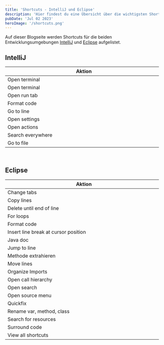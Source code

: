 ```yaml
---
title: 'Shortcuts - IntelliJ und Eclipse'
description: 'Hier findest du eine Übersicht über die wichtigsten Shortcuts für IntelliJ und Eclipse'
pubDate: 'Jul 02 2023'
heroImage: '/shortcuts.png'
---
```


Auf dieser Blogseite werden Shortcuts für die beiden
Entwicklungsumgebungen [IntelliJ](https://www.jetbrains.com/de-de/idea/) und [Eclipse](https://www.eclipse.org/)
aufgelistet.

## IntelliJ

| <div style="width:500px">Aktion</div> | <div style="width:290px">Shortcut</div> |
|---------------------------------------|-----------------------------------------|
| Open terminal                         | `ALT` + `F12`                           |
| Open terminal                         | `ALT` + `F12`                           |
| Open run tab                          | `ALT` + `4`                             |
| Format code                           | `STRG` + `ALT` + `L`                    |
| Go to line                            | `STRG` + `G`                            |
| Open settings                         | `STRG` + `ALT` + `S`                    |
| Open actions                          | `STRG` + `SHIFT` + `A`                  |
| Search everywhere                     | `double SHIFT`                          |
| Go to file                            | `STRG` + `SHIFT` + `N`                  |

<br>

<h2>Eclipse</h2>

| <div style="width:500px">Aktion</div> | <div style="width:290px">Shortcut</div>  |
|---------------------------------------|------------------------------------------|
| Change tabs                           | `STRG` + `PageUp/PageDown`               |
| Copy lines                            | `STRG` + `ALT` + `up/down`               |
| Delete until end of line              | `STRG` + `Shift` + `DEL`                 |
| For loops                             | `"for"` + `STRG` + `Space`               |
| Format code                           | `STRG` + `SHIF`T + `F`                   |
| Insert line break at cursor position  | `Shift` + `Enter`                        |
| Java doc                              | `ALT` + `SHIFT` + `J`                    |
| Jump to line                          | `STRG` + `L`                             |
| Methode extrahieren                   | `Alt` + `Shift` + `M`                    |
| Move lines                            | `alt` + `up/down`                        |
| Organize Imports                      | `STRG` + `Shift` + `O`                   |
| Open call hierarchy                   | `STRG` + `ALT` + `H`                     |
| Open search                           | `STRG` + `H`                             |
| Open source menu                      | `SHIFT` + `ALT` + `S`                    |
| Quickfix                              | `STRG` + `1`                             |
| Rename var, method, class             | `Alt` + `Shift` + `R`                    |
| Search for resources                  | `STRG` + `SHIFT` + `R`                   |
| Surround code                         | `highlight code` + `ALT` + `SHIFT` + `Z` |
| View all shortcuts                    | `STRG` + `SHIFT` + `L`                   |


<style>
table th:first-of-type {
    width: 10%;
}
table th:nth-of-type(2) {
    width: 10%;
}
table th:nth-of-type(3) {
    width: 50%;
}
table th:nth-of-type(4) {
    width: 30%;
}
</style>